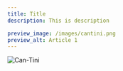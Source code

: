 ```yaml
---
title: Title
description: This is description

preview_image: /images/cantini.png
preview_alt: Article 1
---
```


![Can-Tini](/images/cantini.png)

